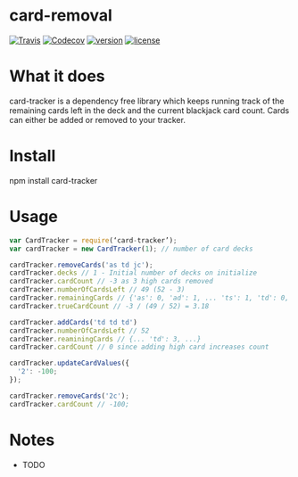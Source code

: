 # card-removal

[![Travis](https://img.shields.io/travis/paulchino/card-removal.svg?style=flat-square)](https://img.shields.io/travis/paulchino/card-removal.svg?style=flat-square)
[![Codecov](https://img.shields.io/codecov/c/github/paulchino/card-removal.svg?style=flat-square)](https://codecov.io/github/paulchino/card-removal)
[![version](https://img.shields.io/npm/v/card-tracker.svg?style=flat-square)](https://www.npmjs.com/package/card-tracker)
[![license](https://img.shields.io/github/license/mashape/apistatus.svg?style=flat-square)](http://opensource.org/licenses/MIT)

# What it does
card-tracker is a dependency free library which keeps running track of the remaining cards left in the deck and the current blackjack card count. Cards can either be added or removed to your tracker.

# Install
npm install card-tracker

# Usage
```js
var CardTracker = require(‘card-tracker’);
var cardTracker = new CardTracker(1); // number of card decks

cardTracker.removeCards('as td jc');
cardTracker.decks // 1 - Initial number of decks on initialize
cardTracker.cardCount // -3 as 3 high cards removed
cardTracker.numberOfCardsLeft // 49 (52 - 3)
cardTracker.remainingCards // {'as': 0, 'ad': 1, ... 'ts': 1, 'td': 0, ... 'jc': 0}
cardTracker.trueCardCount // -3 / (49 / 52) = 3.18

cardTracker.addCards('td td td')
cardTracker.numberOfCardsLeft // 52
cardTracker.reaminingCards // {... 'td': 3, ...}
cardTracker.cardCount // 0 since adding high card increases count

cardTracker.updateCardValues({
  '2': -100;
});

cardTracker.removeCards('2c');
cardTracker.cardCount // -100;
```

# Notes
* TODO


